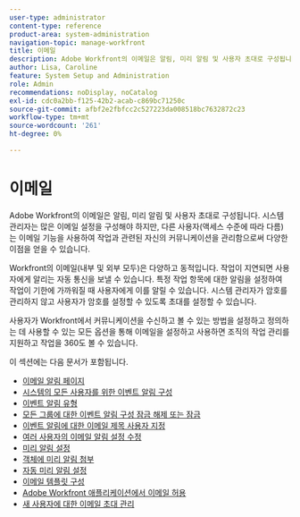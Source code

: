 ```yaml
---
user-type: administrator
content-type: reference
product-area: system-administration
navigation-topic: manage-workfront
title: 이메일
description: Adobe Workfront의 이메일은 알림, 미리 알림 및 사용자 초대로 구성됩니다. 시스템 관리자는 많은 이메일 설정을 구성해야 하지만, 다른 사용자(액세스 수준에 따라 다름)는 이메일 기능을 사용하여 작업과 관련된 자신의 커뮤니케이션을 관리함으로써 다양한 이점을 얻을 수 있습니다.
author: Lisa, Caroline
feature: System Setup and Administration
role: Admin
recommendations: noDisplay, noCatalog
exl-id: cdc0a2bb-f125-42b2-acab-c869bc71250c
source-git-commit: afbf2e2fbfcc2c527223da008518bc7632872c23
workflow-type: tm+mt
source-wordcount: '261'
ht-degree: 0%

---
```


# 이메일

Adobe Workfront의 이메일은 알림, 미리 알림 및 사용자 초대로 구성됩니다. 시스템 관리자는 많은 이메일 설정을 구성해야 하지만, 다른 사용자(액세스 수준에 따라 다름)는 이메일 기능을 사용하여 작업과 관련된 자신의 커뮤니케이션을 관리함으로써 다양한 이점을 얻을 수 있습니다.

Workfront의 이메일(내부 및 외부 모두)은 다양하고 동적입니다. 작업이 지연되면 사용자에게 알리는 자동 통신을 보낼 수 있습니다. 특정 작업 항목에 대한 알림을 설정하여 작업이 기한에 가까워질 때 사용자에게 이를 알릴 수 있습니다. 시스템 관리자가 암호를 관리하지 않고 사용자가 암호를 설정할 수 있도록 초대를 설정할 수 있습니다.

사용자가 Workfront에서 커뮤니케이션을 수신하고 볼 수 있는 방법을 설정하고 정의하는 데 사용할 수 있는 모든 옵션을 통해 이메일을 설정하고 사용하면 조직의 작업 관리를 지원하고 작업을 360도 볼 수 있습니다.

이 섹션에는 다음 문서가 포함됩니다.

* [이메일 알림 페이지](../../../administration-and-setup/manage-workfront/emails/email-notifications-page.md)
* [시스템의 모든 사용자를 위한 이벤트 알림 구성](../../../administration-and-setup/manage-workfront/emails/configure-event-notifications-for-everyone-in-the-system.md)
* [이벤트 알림 유형](../../../administration-and-setup/manage-workfront/emails/event-notifications-available-in-wf.md)
* [모든 그룹에 대한 이벤트 알림 구성 잠금 해제 또는 잠금](../../../administration-and-setup/manage-workfront/emails/unlock-configuration-of-event-notifications-for-groups.md)
* [이벤트 알림에 대한 이메일 제목 사용자 지정](../../../administration-and-setup/manage-workfront/emails/custom-email-subjects-event-notification.md)
* [여러 사용자의 이메일 알림 설정 수정](../../../administration-and-setup/manage-workfront/emails/modify-email-notification-settings-user-profiles.md)
* [미리 알림 설정](../../../administration-and-setup/manage-workfront/emails/set-up-reminder-notifications.md)
* [객체에 미리 알림 첨부](../../../workfront-basics/using-notifications/attach-reminder-notification-object.md)
* [자동 미리 알림 설정](../../../administration-and-setup/manage-workfront/emails/setting-up-automatic-reminders.md)
* [이메일 템플릿 구성](../../../administration-and-setup/manage-workfront/emails/configure-email-templates.md)
* [Adobe Workfront 애플리케이션에서 이메일 허용](../../../administration-and-setup/manage-workfront/emails/allow-emails-from-wf-app.md)
* [새 사용자에 대한 이메일 초대 관리](../../../administration-and-setup/manage-workfront/emails/manage-email-invitations.md)

